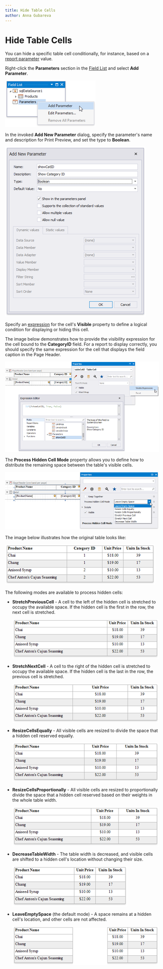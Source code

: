 ```yaml
---
title: Hide Table Cells
author: Anna Gubareva
---
```

# Hide Table Cells

You can hide a specific table cell conditionally, for instance, based on a [report parameter](../../use-report-parameters.md) value.

Right-click the **Parameters** section in the [Field List](../../report-designer-tools/ui-panels/field-list.md) and select **Add Parameter**.

![](../../../../../images/eurd-win-create-parameter-to-hide-table-cells.png)

In the invoked **Add New Parameter** dialog, specify the parameter's name and description for Print Preview, and set the type to **Boolean**.

![](../../../../../images/eurd-win-parameter-settings-to-hide-table-cells.png)

Specify an [expression](../../shape-report-data/specify-conditions-for-report-elements/conditionally-supress-controls.md) for the cell's **Visible** property to define a logical condition for displaying or hiding this cell.

The image below demonstrates how to provide the visibility expression for the cell bound to the **CategoryID** field. For a report to display correctly, you should specify the same expression for the cell that displays the field caption in the Page Header.

![](../../../../../images/eurd-win-hide-table-cell-using-expression.png)

The **Process Hidden Cell Mode** property allows you to define how to distribute the remaining space between the table's visible cells.

![](../../../../../images/eurd-win-table-process-hidden-cell-mode.png)

The image below illustrates how the original table looks like:

![](../../../../../images/eurd-win-table-hidden-cell-mode-initial-layout.png)

The following modes are available to process hidden cells:

* **StretchPreviousCell** - A cell to the left of the hidden cell is stretched to occupy the available space. If the hidden cell is the first in the row, the next cell is stretched.

    ![](../../../../../images/eurd-win-table-hidden-cell-mode-stretch-previous-cell.png)

* **StretchNextCell** - A cell to the right of the hidden cell is stretched to occupy the available space. If the hidden cell is the last in the row, the previous cell is stretched.

    ![](../../../../../images/eurd-win-table-hidden-cell-mode-stretch-next-cell.png)

* **ResizeCellsEqually** - All visible cells are resized to divide the space that a hidden cell reserved equally.

    ![](../../../../../images/eurd-win-table-hidden-cell-mode-resize-cells-equally.png)

* **ResizeCellsProportionally** - All visible cells are resized to proportionally divide the space that a hidden cell reserved based on their weights in the whole table width.

    ![](../../../../../images/eurd-win-table-hidden-cell-mode-resize-cells-proportionally.png)

* **DecreaseTableWidth** - The table width is decreased, and visible cells are shifted to a hidden cell's location without changing their size.

    ![](../../../../../images/eurd-win-table-hidden-cell-mode-descrease-table-width.png)

* **LeaveEmptySpace** (the default mode) - A space remains at a hidden cell's location, and other cells are not affected.

    ![](../../../../../images/eurd-win-table-hidden-cell-mode-leave-empty-space.png)

